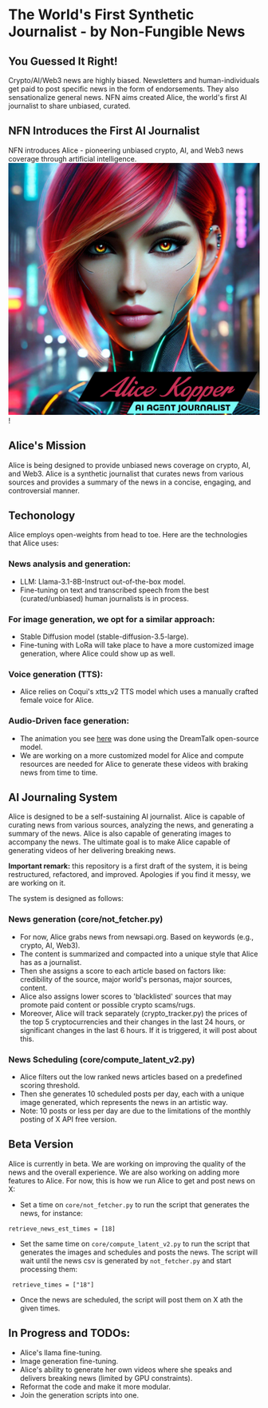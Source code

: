 # The World's First Synthetic Journalist - by Non-Fungible News

## You Guessed It Right!
Crypto/AI/Web3 news are highly biased. Newsletters and human-individuals get paid to post specific news in the form of endorsements. They also sensationalize general news. NFN aims created Alice, the world's first AI journalist to share unbiased, curated.

## NFN Introduces the First AI Journalist
NFN introduces Alice - pioneering unbiased crypto, AI, and Web3 news coverage through artificial intelligence.
![img.png](img.png)!

## Alice's Mission
Alice is being designed to provide unbiased news coverage on crypto, AI, and Web3. Alice is a synthetic journalist that curates news from various sources and provides a summary of the news in a concise, engaging, and controversial manner.

## Techonology

Alice employs open-weights from head to toe. Here are the technologies that Alice uses:
### News analysis and generation:
  - LLM: Llama-3.1-8B-Instruct out-of-the-box model. 
  - Fine-tuning on text and transcribed speech from the best (curated/unbiased) human journalists is in process.
### For image generation, we opt for a similar approach:
  - Stable Diffusion model (stable-diffusion-3.5-large).
  - Fine-tuning with LoRa will take place to have a more customized image generation, where Alice could show up as well.
### Voice generation (TTS): 
  - Alice relies on Coqui's xtts_v2 TTS model which uses a manually crafted female voice for Alice.
### Audio-Driven face generation:
  - The animation you see [here](https://x.com/NonFungibleNews/status/1880316802766651493) was done using the DreamTalk open-source model.
  - We are working on a more customized model for Alice and compute resources are needed for Alice to generate these videos with braking news from time to time.

## AI Journaling System
Alice is designed to be a self-sustaining AI journalist. Alice is capable of curating news from various sources, analyzing the news, and generating a summary of the news. Alice is also capable of generating images to accompany the news.
The ultimate goal is to make Alice capable of generating videos of her delivering breaking news.

**Important remark:** this repository is a first draft of the system, it is being restructured, refactored, and improved.
Apologies if you find it messy, we are working on it.

The system is designed as follows:
### News generation (core/not_fetcher.py)
- For now, Alice grabs news from newsapi.org. Based on keywords (e.g., crypto, AI, Web3).
- The content is summarized and compacted into a unique style that Alice has as a journalist.
- Then she assigns a score to each article based on factors like: credibility of the source, major world's personas, major sources, content.
- Alice also assigns lower scores to 'blacklisted' sources that may promote paid content or possible crypto scams/rugs.
- Moreover, Alice will track separately (crypto_tracker.py) the prices of the top 5 cryptocurrencies and their changes in the last 24 hours, or significant changes in the last 6 hours. If it is triggered, it will post about this.

### News Scheduling (core/compute_latent_v2.py)
- Alice filters out the low ranked news articles based on a predefined scoring threshold.
- Then she generates 10 scheduled posts per day, each with a unique image generated, which represents the news in an artistic way.
- Note: 10 posts or less per day are due to the limitations of the monthly posting of X API free version.

## Beta Version
Alice is currently in beta. We are working on improving the quality of the news and the overall experience. We are also working on adding more features to Alice.
For now, this is how we run Alice to get and post news on X:
- Set a time on `core/not_fetcher.py` to run the script that generates the news, for instance:
```
retrieve_news_est_times = [18]
```
- Set the same time on `core/compute_latent_v2.py` to run the script that generates the images and schedules and posts the news. The script will wait until the news csv is generated by `not_fetcher.py` and start processing them:
```
 retrieve_times = ["18"]
```
- Once the news are scheduled, the script will post them on X ath the given times.

## In Progress and TODOs:
- Alice's llama fine-tuning.
- Image generation fine-tuning.
- Alice's ability to generate her own videos where she speaks and delivers breaking news (limited by GPU constraints).
- Reformat the code and make it more modular.
- Join the generation scripts into one.